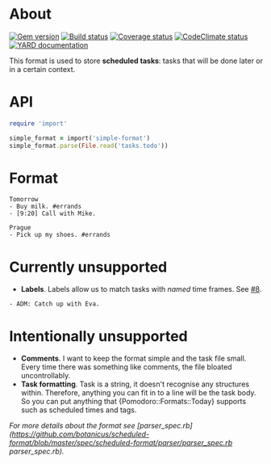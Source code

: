 # About

[![Gem version][GV img]][Gem version]
[![Build status][BS img]][Build status]
[![Coverage status][CS img]][Coverage status]
[![CodeClimate status][CC img]][CodeClimate status]
[![YARD documentation][YD img]][YARD documentation]

This format is used to store **scheduled tasks**: tasks that will be done later
or in a certain context.

# API

```ruby
require 'import'

simple_format = import('simple-format')
simple_format.parse(File.read('tasks.todo'))
```

# Format

```
Tomorrow
- Buy milk. #errands
- [9:20] Call with Mike.

Prague
- Pick up my shoes. #errands
```

# Currently unsupported

- **Labels**. Labels allow us to match tasks with _named_ time frames.
  See [#8](https://github.com/botanicus/now-task-manager/issues/8).

```
- ADM: Catch up with Eva.
```

# Intentionally unsupported

- **Comments**. I want to keep the format simple and the task file small.
  Every time there was something like comments, the file bloated uncontrollably.
- **Task formatting**. Task is a string, it doesn't recognise any structures within.
  Therefore, anything you can fit in to a line will be the task body. So you can
  put anything that {Pomodoro::Formats::Today} supports such as scheduled times
  and tags.

_For more details about the format see
[parser_spec.rb](https://github.com/botanicus/scheduled-format/blob/master/spec/scheduled-format/parser/parser_spec.rb parser_spec.rb)._

[Gem version]: https://rubygems.org/gems/scheduled-format
[Build status]: https://travis-ci.org/botanicus/scheduled-format
[Coverage status]: https://coveralls.io/github/botanicus/scheduled-format
[CodeClimate status]: https://codeclimate.com/github/botanicus/scheduled-format/maintainability
[YARD documentation]: http://www.rubydoc.info/github/botanicus/scheduled-format/master

[GV img]: https://badge.fury.io/rb/scheduled-format.svg
[BS img]: https://travis-ci.org/botanicus/scheduled-format.svg?branch=master
[CS img]: https://img.shields.io/coveralls/botanicus/scheduled-format.svg
[CC img]: https://api.codeclimate.com/v1/badges/a99a88d28ad37a79dbf6/maintainability
[YD img]: http://img.shields.io/badge/yard-docs-blue.svg
